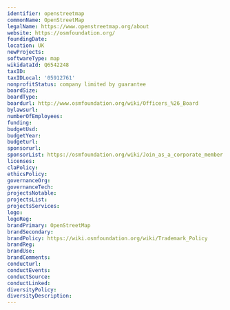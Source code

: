 ```yaml
---
identifier: openstreetmap
commonName: OpenStreetMap
legalName: https://www.openstreetmap.org/about
website: https://osmfoundation.org/
foundingDate: 
location: UK
newProjects: 
softwareType: map
wikidataId: Q6542248
taxID: 
taxIDLocal: '05912761'
nonprofitStatus: company limited by guarantee
boardSize: 
boardType: 
boardurl: http://www.osmfoundation.org/wiki/Officers_%26_Board
bylawsurl: 
numberOfEmployees: 
funding: 
budgetUsd: 
budgetYear:
budgeturl: 
sponsorurl: 
sponsorList: https://osmfoundation.org/wiki/Join_as_a_corporate_member
licenses: 
claPolicy: 
ethicsPolicy:
governanceOrg: 
governanceTech: 
projectsNotable: 
projectsList: 
projectsServices: 
logo: 
logoReg: 
brandPrimary: OpenStreetMap
brandSecondary: 
brandPolicy: https://wiki.osmfoundation.org/wiki/Trademark_Policy
brandReg: 
brandUse: 
brandComments: 
conducturl: 
conductEvents:
conductSource: 
conductLinked: 
diversityPolicy: 
diversityDescription: 
---
```


